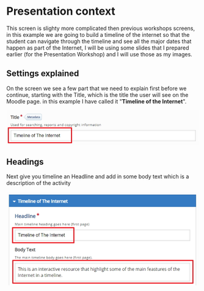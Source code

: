 # Presentation context

This screen is slighty more complicated then previous workshops screens, in this example we are going to build a timeline of the internet so that the student can navigate through the timeline and see all the major dates that happen as part of the Internet, I will be using some slides that I prepared earlier (for the Presentation Workshop) and I will use those as my images.

## Settings explained

On the screen we see a few part that we need to explain first before we continue, starting with the Title, which is the title the user will see on the Moodle page. in this example I have called it "**Timeline of the Internet**".

![title](img/07.jpg)

## Headings

Next give you timeline an Headline and add in some body text which is a description of the activity

![description](img/08.jpg)